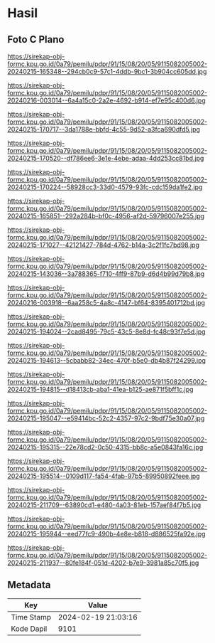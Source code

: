 # Hasil

## Foto C Plano

https://sirekap-obj-formc.kpu.go.id/0a79/pemilu/pdpr/91/15/08/20/05/9115082005002-20240215-165348--294cb0c9-57c1-4ddb-9bc1-3b904cc605dd.jpg

https://sirekap-obj-formc.kpu.go.id/0a79/pemilu/pdpr/91/15/08/20/05/9115082005002-20240216-003014--6a4a15c0-2a2e-4692-b914-ef7e95c400d6.jpg

https://sirekap-obj-formc.kpu.go.id/0a79/pemilu/pdpr/91/15/08/20/05/9115082005002-20240215-170717--3da1788e-bbfd-4c55-9d52-a3fca690dfd5.jpg

https://sirekap-obj-formc.kpu.go.id/0a79/pemilu/pdpr/91/15/08/20/05/9115082005002-20240215-170520--df786ee6-3e1e-4ebe-adaa-4dd253cc81bd.jpg

https://sirekap-obj-formc.kpu.go.id/0a79/pemilu/pdpr/91/15/08/20/05/9115082005002-20240215-170224--58928cc3-33d0-4579-93fc-cdc159da1fe2.jpg

https://sirekap-obj-formc.kpu.go.id/0a79/pemilu/pdpr/91/15/08/20/05/9115082005002-20240215-165851--292a284b-bf0c-4956-af2d-59796007e255.jpg

https://sirekap-obj-formc.kpu.go.id/0a79/pemilu/pdpr/91/15/08/20/05/9115082005002-20240215-171027--42121427-784d-4762-b14a-3c2f1fc7bd98.jpg

https://sirekap-obj-formc.kpu.go.id/0a79/pemilu/pdpr/91/15/08/20/05/9115082005002-20240215-143036--3a788365-f710-4ff9-87b9-d6d4b99d79b8.jpg

https://sirekap-obj-formc.kpu.go.id/0a79/pemilu/pdpr/91/15/08/20/05/9115082005002-20240216-003918--6aa258c5-4a8c-4147-bf64-8395401712bd.jpg

https://sirekap-obj-formc.kpu.go.id/0a79/pemilu/pdpr/91/15/08/20/05/9115082005002-20240215-194024--2cad8495-79c5-43c5-8e8d-fc48c93f7e5d.jpg

https://sirekap-obj-formc.kpu.go.id/0a79/pemilu/pdpr/91/15/08/20/05/9115082005002-20240215-194613--5cbabb82-34ec-470f-b5e0-db4b87f24299.jpg

https://sirekap-obj-formc.kpu.go.id/0a79/pemilu/pdpr/91/15/08/20/05/9115082005002-20240215-194815--d18413cb-aba1-41ea-b125-ae871f5bff1c.jpg

https://sirekap-obj-formc.kpu.go.id/0a79/pemilu/pdpr/91/15/08/20/05/9115082005002-20240215-195047--e59414bc-52c2-4357-97c2-9bdf75e30a07.jpg

https://sirekap-obj-formc.kpu.go.id/0a79/pemilu/pdpr/91/15/08/20/05/9115082005002-20240215-195315--22e78cd2-0c50-4315-bb8c-a5e0843fa16c.jpg

https://sirekap-obj-formc.kpu.go.id/0a79/pemilu/pdpr/91/15/08/20/05/9115082005002-20240215-195514--0109d117-fa54-4fab-97b5-89950892feee.jpg

https://sirekap-obj-formc.kpu.go.id/0a79/pemilu/pdpr/91/15/08/20/05/9115082005002-20240215-211709--63890cd1-e480-4a03-81eb-157aef84f7b5.jpg

https://sirekap-obj-formc.kpu.go.id/0a79/pemilu/pdpr/91/15/08/20/05/9115082005002-20240215-195944--eed77fc9-490b-4e8e-b818-d886525fa92e.jpg

https://sirekap-obj-formc.kpu.go.id/0a79/pemilu/pdpr/91/15/08/20/05/9115082005002-20240215-211937--80fe184f-051d-4202-b7e9-3981a85c70f5.jpg


## Metadata

| Key        | Value               |
| ---------- | ------------------- |
| Time Stamp | 2024-02-19 21:03:16 |
| Kode Dapil | 9101                |



